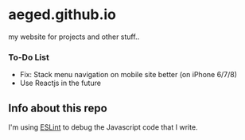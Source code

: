 # aeged.github.io

 my website for projects and other stuff..

### To-Do List
* Fix: Stack menu navigation on mobile site better (on iPhone 6/7/8)
* Use Reactjs in the future


## Info about this repo

I'm using [ESLint](https://eslint.org/) to debug the Javascript code that I write.